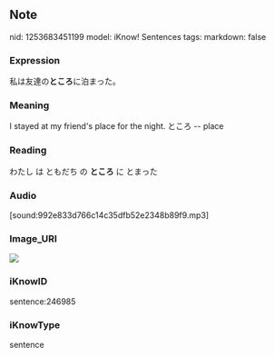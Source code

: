 ## Note
nid: 1253683451199
model: iKnow! Sentences
tags: 
markdown: false

### Expression
私は友達の<b>ところ</b>に泊まった。

### Meaning
I stayed at my friend's place for the night.
ところ -- place

### Reading
わたし は ともだち の <b>ところ</b> に とまった

### Audio
[sound:992e833d766c14c35dfb52e2348b89f9.mp3]

### Image_URI
<img src="7d74a9f1e7550d9dd8fff7536daf3622.jpg">

### iKnowID
sentence:246985

### iKnowType
sentence
